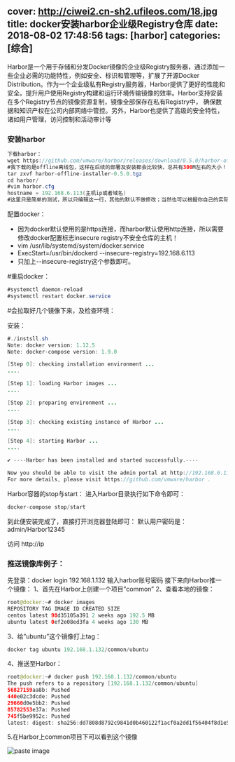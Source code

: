cover: http://ciwei2.cn-sh2.ufileos.com/18.jpg
title: docker安装harbor企业级Registry仓库
date: 2018-08-02 17:48:56
tags: [harbor]
categories: [综合]
---
Harbor是一个用于存储和分发Docker镜像的企业级Registry服务器，通过添加一些企业必需的功能特性，例如安全、标识和管理等，扩展了开源Docker Distribution。作为一个企业级私有Registry服务器，Harbor提供了更好的性能和安全。提升用户使用Registry构建和运行环境传输镜像的效率。Harbor支持安装在多个Registry节点的镜像资源复制，镜像全部保存在私有Registry中， 确保数据和知识产权在公司内部网络中管控。另外，Harbor也提供了高级的安全特性，诸如用户管理，访问控制和活动审计等
<!--more-->

### 安装harbor
```java
下载harbor：
wget https://github.com/vmware/harbor/releases/download/0.5.0/harbor-offline-installer-0.5.0.tgz
#我下载的是offline离线包，这样在后续的部署及安装都会比较快，总共有300M左右的大小！
tar zxvf harbor-offline-installer-0.5.0.tgz
cd harbor/
#vim harbor.cfg
hostname = 192.168.6.113(主机ip或者域名)
#这里只是简单的测试，所以只编辑这一行，其他的默认不做修改；当然也可以根据你自己的实际情况做修改！
```

配置docker：
* 因为docker默认使用的是https连接，而harbor默认使用http连接，所以需要修改docker配置标志insecure registry不安全仓库的主机！
* vim /usr/lib/systemd/system/docker.service
* ExecStart=/usr/bin/dockerd --insecure-registry=192.168.6.113
* 只加上--insecure-registry这个参数即可。

#重启docker：
```java
#systemctl daemon-reload
#systemctl restart docker.service
```

#会拉取好几个镜像下来，及检查环境：

安装：
```java
#./instsll.sh
Note: docker version: 1.12.5
Note: docker-compose version: 1.9.0

[Step 0]: checking installation environment ...
....

[Step 1]: loading Harbor images ...
....

[Step 2]: preparing environment ...
....

[Step 3]: checking existing instance of Harbor ...
....

[Step 4]: starting Harbor ...
....

✔ ----Harbor has been installed and started successfully.----

Now you should be able to visit the admin portal at http://192.168.6.113. 
For more details, please visit https://github.com/vmware/harbor .
```

Harbor容器的stop与start：
进入Harbor目录执行如下命令即可：
```java
docker-compose stop/start 
```
到此便安装完成了，直接打开浏览器登陆即可：
默认用户密码是：admin/Harbor12345

访问 http://ip

### 推送镜像库例子：
先登录：docker login 192.168.1.132  输入harbor账号密码
接下来向Harbor推一个镜像：
1、首先在Harbor上创建一个项目”common”
2、查看本地的镜像：
```java
root@docker:~# docker images 
REPOSITORY TAG IMAGE ID CREATED SIZE 
centos latest 98d35105a391 2 weeks ago 192.5 MB 
ubuntu latest 0ef2e08ed3fa 4 weeks ago 130 MB
```
3、给”ubuntu”这个镜像打上tag： 
```java
docker tag ubuntu 192.168.1.132/common/ubuntu
```
4、推送至Harbor：
```java
root@docker:~# docker push 192.168.1.132/common/ubuntu 
The push refers to a repository [192.168.1.132/common/ubuntu] 
56827159aa8b: Pushed 
440e02c3dcde: Pushed 
29660d0e5bb2: Pushed 
85782553e37a: Pushed 
745f5be9952c: Pushed 
latest: digest: sha256:dd7808d8792c9841d0b460122f1acf0a2dd1f56404f8d1e56298048885e45535 size: 1357
```
5.在Harbor上common项目下可以看到这个镜像

![paste image](http://oisa91ton.bkt.clouddn.com/1533203533588lt2bthuy.png?imageslim)